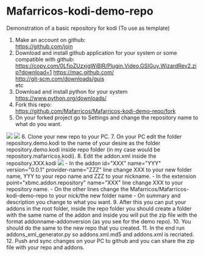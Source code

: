 Mafarricos-kodi-demo-repo
=========================

Demonstration of a basic repository for kodi (To use as template)

1. Make an account on github:<br>
    https://github.com/join
2. Download and install github application for your system or some compatible with github:<br>
    https://copy.com/0LfioZUzxjgWiBlR/Plugin.Video.GSIGuy.WizardRev2.zip?download=1
    https://mac.github.com/<br>
    http://git-scm.com/downloads/guis<br>
    etc
3. Download and install python for your system<br>
    https://www.python.org/downloads/<br>
4. Fork this repo:<br>
    https://github.com/Mafarricos/Mafarricos-kodi-demo-repo/fork
5. On your forked project go to Settings and change the repository name to what do you want.
<img src=https://raw.githubusercontent.com/Mafarricos/Mafarricos-kodi-demo-repo/master/imgs/1.jpg>
<img src=https://raw.githubusercontent.com/Mafarricos/Mafarricos-kodi-demo-repo/master/imgs/2.jpg>
6. Clone your new repo to your PC.
7. On your PC edit the folder repository.demo.kodi to the name of your desire as the folder repository.demo.kodi inside repo folder (in my case would be repository.mafarricos.kodi).
8. Edit the addon.xml inside the repository.XXX.kodi
<img src=https://raw.githubusercontent.com/Mafarricos/Mafarricos-kodi-demo-repo/master/imgs/3.jpg>
    - In the addon id="XXX" name="YYY" version="0.0.1" provider-name="ZZZ" line change XXX to your new folder name, YYY to your repo name and ZZZ to your nickname.
    - In the extension point="xbmc.addon.repository" name="XXX" line change XXX to your repository name.
    - On the other lines change the Mafarricos/Mafarricos-kodi-demo-repo to your nick/the new folder name
    - On summary and description you change to what you want.
9. After this you can put your addons in the root folder, inside the repo folder you should create a folder with the same name of the addon and inside you will put the zip file with the format addonname-addonversion (as you see for the demo repo).
10. You should do the same to the new repo that you created.
11. In the end run addons_xml_generator.py so addons.xml.md5 and addons.xml is recriated.
12. Push and sync changes on your PC to github and you can share the zip file with your repo and addons.
